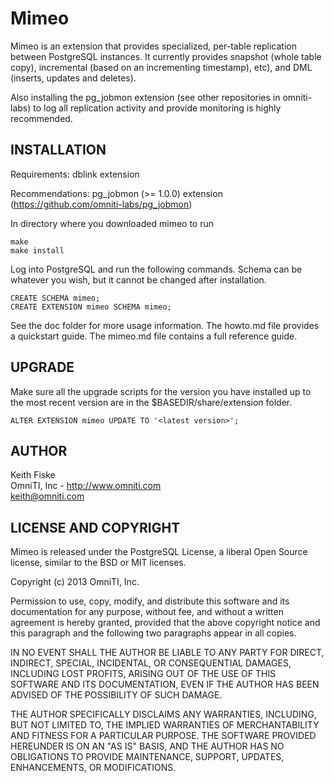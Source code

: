 Mimeo
=====

Mimeo is an extension that provides specialized, per-table replication between PostgreSQL instances. It currently provides snapshot (whole table copy), incremental (based on an incrementing timestamp), etc), and DML (inserts, updates and deletes).

Also installing the pg_jobmon extension (see other repositories in omniti-labs) to log all replication activity and provide monitoring is highly recommended. 

INSTALLATION
------------

Requirements: dblink extension 

Recommendations: pg_jobmon (>= 1.0.0) extension (https://github.com/omniti-labs/pg_jobmon)

In directory where you downloaded mimeo to run

    make
    make install

Log into PostgreSQL and run the following commands. Schema can be whatever you wish, but it cannot be changed after installation.

    CREATE SCHEMA mimeo;
    CREATE EXTENSION mimeo SCHEMA mimeo;

See the doc folder for more usage information. The howto.md file provides a quickstart guide. The mimeo.md file contains a full reference guide.


UPGRADE
-------

Make sure all the upgrade scripts for the version you have installed up to the most recent version are in the $BASEDIR/share/extension folder. 

    ALTER EXTENSION mimeo UPDATE TO '<latest version>';


AUTHOR
------

Keith Fiske  
OmniTI, Inc - http://www.omniti.com  
keith@omniti.com


LICENSE AND COPYRIGHT
---------------------

Mimeo is released under the PostgreSQL License, a liberal Open Source license, similar to the BSD or MIT licenses.

Copyright (c) 2013 OmniTI, Inc.

Permission to use, copy, modify, and distribute this software and its documentation for any purpose, without fee, and without a written agreement is hereby granted, provided that the above copyright notice and this paragraph and the following two paragraphs appear in all copies.

IN NO EVENT SHALL THE AUTHOR BE LIABLE TO ANY PARTY FOR DIRECT, INDIRECT, SPECIAL, INCIDENTAL, OR CONSEQUENTIAL DAMAGES, INCLUDING LOST PROFITS, ARISING OUT OF THE USE OF THIS SOFTWARE AND ITS DOCUMENTATION, EVEN IF THE AUTHOR HAS BEEN ADVISED OF THE POSSIBILITY OF SUCH DAMAGE.

THE AUTHOR SPECIFICALLY DISCLAIMS ANY WARRANTIES, INCLUDING, BUT NOT LIMITED TO, THE IMPLIED WARRANTIES OF MERCHANTABILITY AND FITNESS FOR A PARTICULAR PURPOSE. THE SOFTWARE PROVIDED HEREUNDER IS ON AN "AS IS" BASIS, AND THE AUTHOR HAS NO OBLIGATIONS TO PROVIDE MAINTENANCE, SUPPORT, UPDATES, ENHANCEMENTS, OR MODIFICATIONS.
